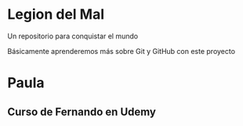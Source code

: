 # Legion del Mal
Un repositorio para conquistar el mundo

Básicamente aprenderemos más sobre Git y GitHub con este proyecto


# Paula


## Curso de Fernando en Udemy
